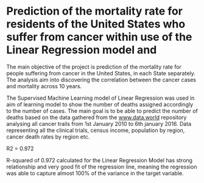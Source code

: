 # Prediction of the mortality rate for residents of the United States who suffer from cancer within use of the Linear Regression model and 


The main objective of the project is prediction of the mortality rate for people suffering from cancer in the United States, in each State separately. The analysis aim into discovering the correlation between the cancer cases and mortality across 10 years.


The Supervised Machine Learning model of Linear Regression was used in aim of learning model to show the number of deaths assigned accordingly to the number of cases. The main goal is to be able to predict the number of deaths based on the data gathered from the www.data.world repository analysing all cancer trails from 1st January 2010 to 6th january 2016. Data representing all the clinical trials, census income, population by region, cancer death rates by region etc. 

R2 = 0.972

R-squared of 0.972 calculated for the Linear Regression Model has strong relationship and very good 
fit of the regression line, meaning the regression was able to capture almost 100% of the variance in 
the target variable.

